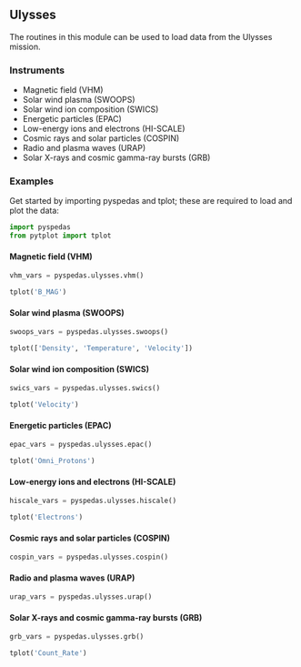 
## Ulysses
The routines in this module can be used to load data from the Ulysses mission.

### Instruments
- Magnetic field (VHM)
- Solar wind plasma (SWOOPS)
- Solar wind ion composition (SWICS)
- Energetic particles (EPAC)
- Low-energy ions and electrons (HI-SCALE)
- Cosmic rays and solar particles (COSPIN)
- Radio and plasma waves (URAP)
- Solar X-rays and cosmic gamma-ray bursts (GRB)

### Examples
Get started by importing pyspedas and tplot; these are required to load and plot the data:

```python
import pyspedas
from pytplot import tplot
```

#### Magnetic field (VHM)

```python
vhm_vars = pyspedas.ulysses.vhm()

tplot('B_MAG')
```

#### Solar wind plasma (SWOOPS)

```python
swoops_vars = pyspedas.ulysses.swoops()

tplot(['Density', 'Temperature', 'Velocity'])
```

#### Solar wind ion composition (SWICS)

```python
swics_vars = pyspedas.ulysses.swics()

tplot('Velocity')
```

#### Energetic particles (EPAC)

```python
epac_vars = pyspedas.ulysses.epac()

tplot('Omni_Protons')
```

#### Low-energy ions and electrons (HI-SCALE)

```python
hiscale_vars = pyspedas.ulysses.hiscale()

tplot('Electrons')
```

#### Cosmic rays and solar particles (COSPIN)

```python
cospin_vars = pyspedas.ulysses.cospin()
```

#### Radio and plasma waves (URAP)

```python
urap_vars = pyspedas.ulysses.urap()
```

#### Solar X-rays and cosmic gamma-ray bursts (GRB)

```python
grb_vars = pyspedas.ulysses.grb()

tplot('Count_Rate')
```
